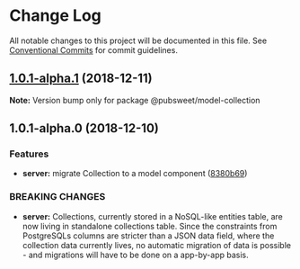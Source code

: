 # Change Log

All notable changes to this project will be documented in this file.
See [Conventional Commits](https://conventionalcommits.org) for commit guidelines.

## [1.0.1-alpha.1](https://gitlab.coko.foundation/pubsweet/pubsweet/compare/@pubsweet/model-collection@1.0.1-alpha.0...@pubsweet/model-collection@1.0.1-alpha.1) (2018-12-11)

**Note:** Version bump only for package @pubsweet/model-collection





## 1.0.1-alpha.0 (2018-12-10)


### Features

* **server:** migrate Collection to a model component ([8380b69](https://gitlab.coko.foundation/pubsweet/pubsweet/commit/8380b69))


### BREAKING CHANGES

* **server:** Collections, currently stored in a NoSQL-like entities table, are now living in
standalone collections table. Since the constraints from PostgreSQLs columns are stricter than a
JSON data field, where the collection data currently lives, no automatic migration of data is
possible - and migrations will have to be done on a app-by-app basis.
